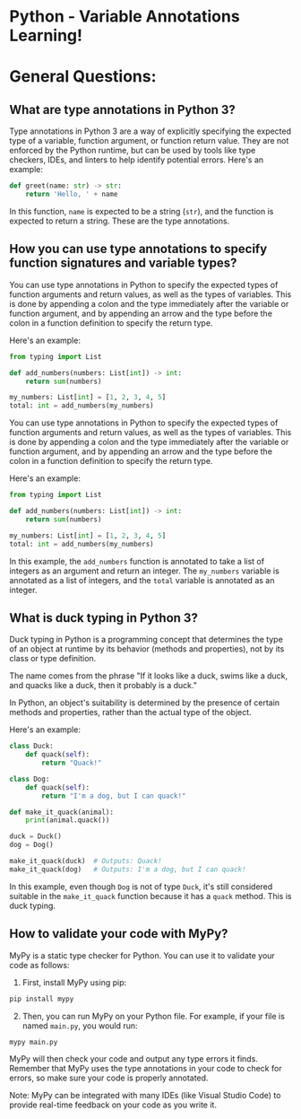 # Python - Variable Annotations Learning!



# General Questions:



## What are type annotations in Python 3?
Type annotations in Python 3 are a way of explicitly specifying the expected type of a variable, function argument, or function return value.
They are not enforced by the Python runtime, but can be used by tools like type checkers, IDEs, and linters to help identify potential
errors. Here's an example:

```python
def greet(name: str) -> str:
    return 'Hello, ' + name
```

In this function, `name` is expected to be a string (`str`), and the function is expected to return a string. These are the type annotations.




## How you can use type annotations to specify function signatures and variable types?
You can use type annotations in Python to specify the expected types of function arguments and return values, as well as the types of
variables. This is done by appending a colon and the type immediately after the variable or function argument, and by appending an arrow and
the type before the colon in a function definition to specify the return type.

Here's an example:
```python
from typing import List

def add_numbers(numbers: List[int]) -> int:
    return sum(numbers)

my_numbers: List[int] = [1, 2, 3, 4, 5]
total: int = add_numbers(my_numbers)
```

You can use type annotations in Python to specify the expected types of function arguments and return values, as well as the types of variables. This is done by appending a colon and the type immediately after the variable or function argument, and by appending an arrow and the type before the colon in a function definition to specify the return type.

Here's an example:

```python
from typing import List

def add_numbers(numbers: List[int]) -> int:
    return sum(numbers)

my_numbers: List[int] = [1, 2, 3, 4, 5]
total: int = add_numbers(my_numbers)
```

In this example, the `add_numbers` function is annotated to take a list of integers as an argument and return an integer. The `my_numbers`
variable is annotated as a list of integers, and the `total` variable is annotated as an integer.




## What is duck typing in Python 3?
Duck typing in Python is a programming concept that determines the type of an object at runtime by its behavior (methods and properties), not
by its class or type definition.

The name comes from the phrase "If it looks like a duck, swims like a duck, and quacks like a duck, then it probably is a duck."

In Python, an object's suitability is determined by the presence of certain methods and properties, rather than the actual type of the object.

Here's an example:

```python
class Duck:
    def quack(self):
        return "Quack!"

class Dog:
    def quack(self):
        return "I'm a dog, but I can quack!"

def make_it_quack(animal):
    print(animal.quack())

duck = Duck()
dog = Dog()

make_it_quack(duck)  # Outputs: Quack!
make_it_quack(dog)   # Outputs: I'm a dog, but I can quack!
```

In this example, even though `Dog` is not of type `Duck`, it's still considered suitable in the `make_it_quack` function because it has a
`quack` method. This is duck typing.




## How to validate your code with MyPy?
MyPy is a static type checker for Python. You can use it to validate your code as follows:

1. First, install MyPy using pip:

```bash
pip install mypy
```

2. Then, you can run MyPy on your Python file. For example, if your file is named `main.py`, you would run:

```bash
mypy main.py
```

MyPy will then check your code and output any type errors it finds. Remember that MyPy uses the type annotations in your code to check for
errors, so make sure your code is properly annotated.

Note: MyPy can be integrated with many IDEs (like Visual Studio Code) to provide real-time feedback on your code as you write it.

